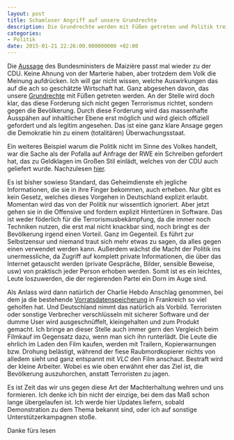 ```yaml
---
layout: post
title: Schamloser Angriff auf unsere Grundrechte
description: Die Grundrechte werden mit Füßen getreten und Politik treibt das Volk in einen Überwachungsapparat
categories:
- Politik
date: 2015-01-21 22:26:00.000000000 +02:00
---
```


Die [Aussage](http://www.heise.de/newsticker/meldung/Auch-de-Maiziere-wendet-sich-gegen-Verschluesselung-2523297.html) des Bundesministers de Maizière passt mal wieder zu der CDU. Keine Ahnung von der Marterie haben, aber trotzdem dem Volk die Meinung aufdrücken. Ich will gar nicht wissen, welche Auswirkungen das auf die ach so geschätzte Wirtschaft hat. Ganz abgesehen davon, das unsere [Grundrechte](https://de.wikipedia.org/wiki/Grundrecht_auf_Gew%C3%A4hrleistung_der_Vertraulichkeit_und_Integrit%C3%A4t_informationstechnischer_Systeme) mit Füßen getreten werden. An der Stelle wird doch klar, das diese Forderung sich nicht gegen Terrorismus richtet, sondern gegen die Bevölkerung. Durch diese Forderung wird das massenhafte Ausspähen auf inhaltlicher Ebene erst möglich und wird gleich offiziell gefordert und als legitim angesehen. Das ist eine ganz klare Ansage gegen die Demokratie hin zu einem (totalitären) Überwachungsstaat.

Ein weiteres Beispiel warum die Politik nicht im Sinne des Volkes handelt, war die Sache als der Pofalla auf Anfrage der RWE ein Schreiben gefordert hat, das zu Geldklagen im Großen Stil einlädt, welches von der CDU auch geliefert wurde. Nachzulesen [hier](http://www1.wdr.de/daserste/monitor/extras/monitorpresse-atomkonzerne100.html).

Es ist bisher sowieso Standard, das Geheimdienste eh jegliche Informationen, die sie in ihre Finger bekommen, auch erheben. Nur gibt es kein Gesetz, welches dieses Vorgehen in Deutschland explizit erlaubt. Momentan wird das von der Politik nur wissentlich ignoriert. Aber jetzt gehen sie in die Offensive und fordern explizit Hintertüren in Software. Das ist weder föderlich für die Terrorismusbekämpfung, da die immer noch Techniken nutzen, die erst mal nicht knackbar sind, noch bringt es der Bevölkerung irgend einen Vorteil. Ganz im Gegenteil. Es führt zur Selbstzensur und niemand traut sich mehr etwas zu sagen, da alles gegen einen verwendet werden kann. Außerdem wächst die Macht der Politik ins unermessliche, da Zugriff auf komplett private Informationen, die über das Internet getauscht werden (private Gespräche, Bilder, sensible Beweise, usw) von praktisch jeder Person erhoben werden. Somit ist es ein leichtes, Leute loszuwerden, die der regierenden Partei ein Dorn im Auge sind.

Als Anlass wird dann natürlich der Charlie Hebdo Anschlag genommen, bei dem ja die bestehende [Vorratsdatenspeicherung](https://de.wikipedia.org/wiki/Vorratsdatenspeicherung#Frankreich) in Frankreich so viel geholfen hat. Und Deutschland nimmt das natürlich als Vorbild. Terroristen oder sonstige Verbrecher verschlüsseln mit sicherer Software und der dumme User wird ausgeschnüffelt, kleingehalten und zum Produkt gemacht. Ich bringe an dieser Stelle auch immer gern den Vergleich beim Filmkauf im Gegensatz dazu, wenn man sich ihn runterlädt. Die Leute die ehrlich im Laden den Film kaufen, werden mit Trailern, Kopierwarnungen bzw. Drohung belästigt, während der fiese Raubmordkopierer nichts von alledem sieht und ganz entspannt mit *VLC* den Film anschaut. Bestraft wird der kleine Arbeiter. Wobei es wie oben erwähnt eher das Ziel ist, die Bevölkerung auszuhorchen, anstatt Terroristen zu jagen.

Es ist Zeit das wir uns gegen diese Art der Machterhaltung wehren und uns formieren. Ich denke ich bin nicht der einzige, bei dem das Maß schon lange übergelaufen ist. Ich werde hier Updates liefern, sobald Demonstration zu dem Thema bekannt sind, oder ich auf sonstige Unterstützerkampagnen stoße.

Danke fürs lesen
